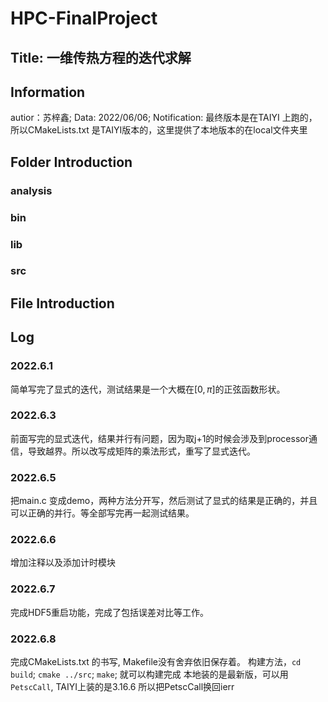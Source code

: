# HPC-FinalProject
## Title: 一维传热方程的迭代求解
## Information
autior：苏梓鑫;
Data:   2022/06/06;
Notification: 最终版本是在TAIYI 上跑的，所以CMakeLists.txt 是TAIYI版本的，这里提供了本地版本的在local文件夹里
## Folder Introduction
### analysis
### bin
### lib
### src
## File Introduction

## Log
### 2022.6.1
简单写完了显式的迭代，测试结果是一个大概在$[0,\pi]$的正弦函数形状。
### 2022.6.3
前面写完的显式迭代，结果并行有问题，因为取j+1的时候会涉及到processor通信，导致越界。所以改写成矩阵的乘法形式，重写了显式迭代。
### 2022.6.5
把main.c 变成demo，两种方法分开写，然后测试了显式的结果是正确的，并且可以正确的并行。等全部写完再一起测试结果。
### 2022.6.6
增加注释以及添加计时模块
### 2022.6.7
完成HDF5重启功能，完成了包括误差对比等工作。
### 2022.6.8
完成CMakeLists.txt 的书写, Makefile没有舍弃依旧保存着。
构建方法，`cd build`; `cmake ../src`; `make`; 就可以构建完成
本地装的是最新版，可以用`PetscCall`, TAIYI上装的是3.16.6 所以把PetscCall换回ierr